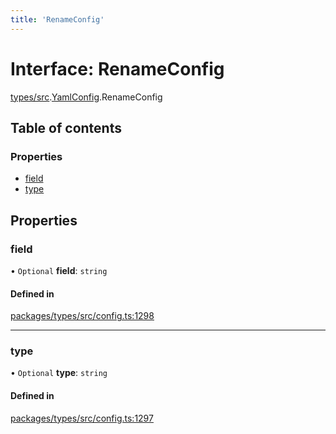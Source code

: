 ```yaml
---
title: 'RenameConfig'
---
```


# Interface: RenameConfig

[types/src](../modules/types_src).[YamlConfig](../modules/types_src.YamlConfig).RenameConfig

## Table of contents

### Properties

- [field](types_src.YamlConfig.RenameConfig#field)
- [type](types_src.YamlConfig.RenameConfig#type)

## Properties

### field

• `Optional` **field**: `string`

#### Defined in

[packages/types/src/config.ts:1298](https://github.com/Urigo/graphql-mesh/blob/master/packages/types/src/config.ts#L1298)

___

### type

• `Optional` **type**: `string`

#### Defined in

[packages/types/src/config.ts:1297](https://github.com/Urigo/graphql-mesh/blob/master/packages/types/src/config.ts#L1297)
